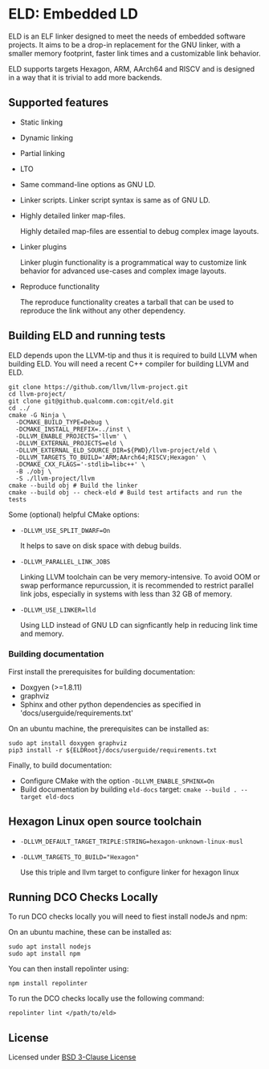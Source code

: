 # ELD: Embedded LD

ELD is an ELF linker designed to meet the needs of embedded software projects.
It aims to be a drop-in replacement for the GNU linker, with a smaller memory
footprint, faster link times and a customizable link behavior.

ELD supports targets Hexagon, ARM, AArch64 and RISCV
and is designed in a way that it is trivial to add more backends.

## Supported features
- Static linking
- Dynamic linking
- Partial linking
- LTO
- Same command-line options as GNU LD.
- Linker scripts. Linker script syntax is same as of GNU LD.
- Highly detailed linker map-files.

  Highly detailed map-files are essential to debug complex image layouts.
- Linker plugins

  Linker plugin functionality is a programmatical way to customize link
  behavior for advanced use-cases and complex image layouts.
- Reproduce functionality

  The reproduce functionality creates a tarball that can be used to reproduce the
  link without any other dependency.

## Building ELD and running tests

ELD depends upon the LLVM-tip and thus it is required to build LLVM when
building ELD. You will need a recent C++ compiler for building LLVM and ELD.

```
git clone https://github.com/llvm/llvm-project.git
cd llvm-project/
git clone git@github.qualcomm.com:cgit/eld.git
cd ../
cmake -G Ninja \
  -DCMAKE_BUILD_TYPE=Debug \
  -DCMAKE_INSTALL_PREFIX=../inst \
  -DLLVM_ENABLE_PROJECTS='llvm' \
  -DLLVM_EXTERNAL_PROJECTS=eld \
  -DLLVM_EXTERNAL_ELD_SOURCE_DIR=${PWD}/llvm-project/eld \
  -DLLVM_TARGETS_TO_BUILD='ARM;AArch64;RISCV;Hexagon' \
  -DCMAKE_CXX_FLAGS='-stdlib=libc++' \
  -B ./obj \
  -S ./llvm-project/llvm
cmake --build obj # Build the linker
cmake --build obj -- check-eld # Build test artifacts and run the tests
```

Some (optional) helpful CMake options:

- `-DLLVM_USE_SPLIT_DWARF=On`

  It helps to save on disk space with debug builds.

- `-DLLVM_PARALLEL_LINK_JOBS`

  Linking LLVM toolchain can be very memory-intensive. To avoid OOM or swap performance repurcussion, it is recommended to restrict parallel link jobs, especially in systems with less than 32 GB of memory.

- `-DLLVM_USE_LINKER=lld`

  Using LLD instead of GNU LD can signficantly help in reducing link time and memory.

### Building documentation

First install the prerequisites for building documentation:

- Doxgyen (>=1.8.11)
- graphviz
- Sphinx and other python dependencies as specified in 'docs/userguide/requirements.txt'

On an ubuntu machine, the prerequisites can be installed as:

```
sudo apt install doxygen graphviz
pip3 install -r ${ELDRoot}/docs/userguide/requirements.txt
```

Finally, to build documentation:

- Configure CMake with the option `-DLLVM_ENABLE_SPHINX=On`
- Build documentation by building `eld-docs` target: `cmake --build . --target eld-docs`

## Hexagon Linux open source toolchain

* `-DLLVM_DEFAULT_TARGET_TRIPLE:STRING=hexagon-unknown-linux-musl`
* `-DLLVM_TARGETS_TO_BUILD="Hexagon"`

   Use this triple and llvm target to configure linker for hexagon linux

## Running DCO Checks Locally

To run DCO checks locally you will need to fiest install nodeJs and npm:

On an ubuntu machine, these can be installed as:

```
sudo apt install nodejs
sudo apt install npm
```
You can then install repolinter using:

```
npm install repolinter
```

To run the DCO checks locally use the following command:

```
repolinter lint </path/to/eld>
```

## License

Licensed under [BSD 3-Clause License](LICENSE)
